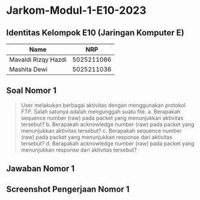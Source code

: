 # Jarkom-Modul-1-E10-2023

## Identitas Kelompok E10 (Jaringan Komputer E)
| Name                 | NRP        |
| ---                  | ---        |
| Mavaldi Rizqy Hazdi  | 5025211086 |
| Mashita Dewi         | 5025211036 |

## Soal Nomor 1
> User melakukan berbagai aktivitas dengan menggunakan protokol FTP. Salah satunya adalah mengunggah suatu file.
> a. Berapakah sequence number (raw) pada packet yang menunjukkan aktivitas tersebut?
> b. Berapakah acknowledge number (raw) pada packet yang menunjukkan aktivitas tersebut?
> c. Berapakah sequence number (raw) pada packet yang menunjukkan response dari aktivitas tersebut?
> d. Berapakah acknowledge number (raw) pada packet yang menunjukkan response dari aktivitas tersebut?

## Jawaban Nomor 1

## Screenshot Pengerjaan Nomor 1
